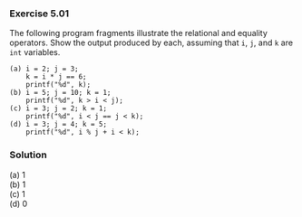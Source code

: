 ### Exercise 5.01
The following program fragments illustrate the relational and equality
operators. Show the output produced by each, assuming that `i`, `j`, and `k` are
`int` variables.

```
(a) i = 2; j = 3;
    k = i * j == 6;
    printf("%d", k);
(b) i = 5; j = 10; k = 1;
    printf("%d", k > i < j);
(c) i = 3; j = 2; k = 1;
    printf("%d", i < j == j < k);
(d) i = 3; j = 4; k = 5;
    printf("%d", i % j + i < k);
```

### Solution

(a) 1  
(b) 1  
(c) 1  
(d) 0
